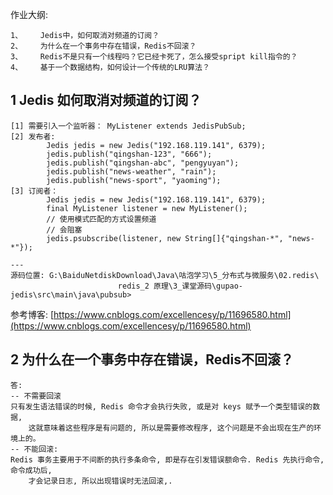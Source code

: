 作业大纲:

```
1、    Jedis中，如何取消对频道的订阅？
2、    为什么在一个事务中存在错误，Redis不回滚？
3、    Redis不是只有一个线程吗？它已经卡死了，怎么接受spript kill指令的？
4、    基于一个数据结构，如何设计一个传统的LRU算法？
```

## 1 Jedis 如何取消对频道的订阅？

```
[1] 需要引入一个监听器： MyListener extends JedisPubSub;
[2] 发布者:
        Jedis jedis = new Jedis("192.168.119.141", 6379);
        jedis.publish("qingshan-123", "666");
        jedis.publish("qingshan-abc", "pengyuyan");
        jedis.publish("news-weather", "rain");
        jedis.publish("news-sport", "yaoming");
[3] 订阅者：
        Jedis jedis = new Jedis("192.168.119.141", 6379);
        final MyListener listener = new MyListener();
        // 使用模式匹配的方式设置频道
        // 会阻塞
        jedis.psubscribe(listener, new String[]{"qingshan-*", "news-*"});

---
源码位置: G:\BaiduNetdiskDownload\Java\咕泡学习\5_分布式与微服务\02.redis\
                        redis_2 原理\3_课堂源码\gupao-jedis\src\main\java\pubsub>
```

参考博客:  [https://www.cnblogs.com/excellencesy/p/11696580.html](https://www.cnblogs.com/excellencesy/p/11696580.html)

## 2 为什么在一个事务中存在错误，Redis不回滚？

```
答:
-- 不需要回滚 
只有发生语法错误的时候, Redis 命令才会执行失败, 或是对 keys 赋予一个类型错误的数据,
    这就意味着这些程序是有问题的, 所以是需要修改程序, 这个问题是不会出现在生产的环境上的。
-- 不能回滚:
Redis 事务主要用于不间断的执行多条命令, 即是存在引发错误额命令. Redis 先执行命令, 命令成功后,
    才会记录日志, 所以出现错误时无法回滚,.

```



